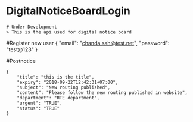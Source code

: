 
# DigitalNoticeBoardLogin
    # Under Development
    > This is the api used for digital notice board

#Register new user
{
    "email": "chanda.sah@test.net",
    "password": "test@123"
}

#Postnotice
```
{
    "title": "this is the title",
    "expiry": "2018-09-22T12:42:31+07:00",
    "subject": "New routing published",
    "content": "Please follow the new routing published in website",
    "department": "RTE department",
    "urgent": "TRUE",
    "status": "TRUE"
}
```